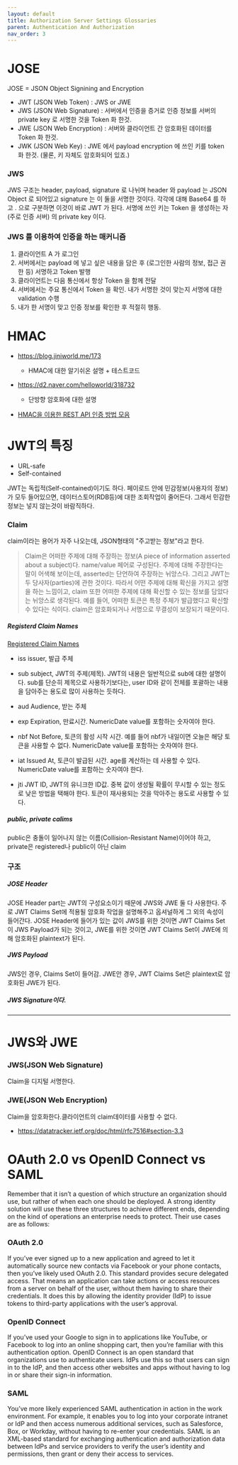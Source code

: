 ```yaml
---
layout: default
title: Authorization Server Settings Glossaries
parent: Authentication And Authorization
nav_order: 3
---
```


# JOSE
 JOSE = JSON Object Signining and Encryption

* JWT (JSON Web Token) : JWS or JWE
* JWS (JSON Web Signature) : 서버에서 인증을 증거로 인증 정보를 서버의 private key 로 서명한 것을 Token 화 한것.
* JWE (JSON Web Encryption) : 서버와 클라이언트 간 암호화된 데이터를 Token 화 한것.
* JWK (JSON Web Key) : JWE 에서 payload encryption 에 쓰인 키를 token 화 한것. (물론, 키 자체도 암호화되어 있죠.)

### JWS
JWS 구조는 header, payload, signature 로 나뉘며 header 와 payload 는 JSON Object 로 되어있고 signature 는 이 둘을 서명한 것이다. 각각에 대해 Base64  를 하고 . 으로 구분하면 이것이 바로 JWT 가 된다. 서명에 쓰인 키는 Token 을 생성하는 자 (주로 인증 서버) 의 private key 이다.

### JWS 를 이용하여 인증을 하는 매커니즘

1. 클라이언트 A 가 로그인
2. 서버에서는 payload 에 넣고 싶은 내용을 담은 후 (로그인한 사람의 정보, 접근 권한 등) 서명하고 Token 발행
3. 클라이언트는 다음 통신에서 항상 Token 을 함께 전달
4. 서버에서는 주요 통신에서 Token 을 확인. 내가 서명한 것이 맞는지 서명에 대한 validation 수행
5. 내가 한 서명이 맞고 인증 정보를 확인한 후 적절히 행동.


# HMAC
 * https://blog.jiniworld.me/173
   + HMAC에 대한 알기쉬온 설명 + 테스트코드

 * https://d2.naver.com/helloworld/318732
   + 단방향 암호화에 대한 설명

 * [HMAC을 이용한 REST API 인증 방법 모음](https://bcho.tistory.com/m/725)


# JWT의 특징

 * URL-safe
 * Self-contained

JWT는 독립적(Self-contained)이기도 하다. 페이로드 안에 민감정보(사용자의 정보)가 모두 들어있으면, 데이터스토어(RDB등)에 대한 조회작업이 줄어든다. 
그래서 민감한 정보는 넣지 않는것이 바람직하다.

### Claim
claim이라는 용어가 자주 나오는데, JSON형태의 "주고받는 정보"라고 한다. 

> Claim은 어떠한 주제에 대해 주장하는 정보(A piece of information asserted about a subject)다. name/value 페어로 구성된다. 
> 주제에 대해 주장한다는 말이 어색해 보이는데, asserted는 단언하여 주장하는 뉘앙스다. 그리고 JWT는 두 당사자(parties)에 관한 것이다. 
> 따라서 어떤 주제에 대해 확신을 가지고 설명을 하는 느낌이고, claim 또한 어떠한 주제에 대해 확신할 수 있는 정보를 담았다는 뉘앙스로 생각된다. 
> 예를 들어, 어떠한 토큰은 특정 주체가 발급했다고 확신할 수 있다는 식이다. claim은 암호화되거나 서명으로 무결성이 보장되기 때문이다.

##### Registerd Claim Names

[Registered Claim Names](https://datatracker.ietf.org/doc/html/rfc7519#section-4.1)

 * iss
   issuer, 발급 주체
   
 * sub
   subject, JWT의 주제(제목). JWT의 내용은 일반적으로 sub에 대한 설명이다.
   sub를 단순히 제목으로 사용하기보다는, user ID와 같이 전체를 포괄하는 내용을 담아주는 용도로 많이 사용하는 듯하다.

 * aud
   Audience, 받는 주체
   
 * exp
   Expiration, 만료시간. NumericDate value를 포함하는 숫자여야 한다.

 * nbf
   Not Before, 토큰의 활성 시작 시간. 예를 들어 nbf가 내일이면 오늘은 해당 토큰을 사용할 수 없다. NumericDate value를 포함하는 숫자여야 한다.
   
 * iat
   Issued At, 토큰이 발급된 시간. age를 계산하는 데 사용할 수 있다. NumericDate value를 포함하는 숫자여야 한다.

 * jti
   JWT ID, JWT의 유니크한 ID값. 중복 값이 생성될 확률이 무시할 수 있는 정도로 낮은 방법을 택해야 한다. 토큰이 재사용되는 것을 막아주는 용도로 사용할 수 있다.



##### public, private calims
public은 충돌이 일어나지 않는 이름(Collision-Resistant Name)이어야 하고, private은 registered나 public이 아닌 claim



### 구조

##### JOSE Header

JOSE Header part는 JWT의 구성요소이기 때문에 JWS와 JWE 둘 다 사용한다. 주로 JWT Claims Set에 적용될 암호화 작업을 설명해주고 옵셔널하게 그 외의 속성이 들어간다.
JOSE Header에 들어가 있는 값이 JWS를 위한 것이면 JWT Claims Set이 JWS Payload가 되는 것이고, JWE를 위한 것이면 JWT Claims Set이 JWE에 의해 암호화된 plaintext가 된다.


##### JWS Payload

JWS인 경우, Claims Set이 들어감.
JWE안 경우, JWT Claims Set은 plaintext로 암호화된 JWE가 된다.


##### JWS Signature이다.



---
# JWS와 JWE

### JWS(JSON Web Signature)
Claim을 디지털 서명한다. 




### JWE(JSON Web Encryption)
Claim을 암호화한다.클라이언트의 claim데이터를 사용할 수 없다.

* https://datatracker.ietf.org/doc/html/rfc7516#section-3.3


# OAuth 2.0 vs OpenID Connect vs SAML
Remember that it isn’t a question of which structure an organization should use, but rather of when each one should be deployed. A strong identity solution will use these three structures to achieve different ends, depending on the kind of operations an enterprise needs to protect. Their use cases are as follows:

### OAuth 2.0
If you’ve ever signed up to a new application and agreed to let it automatically source new contacts via Facebook or your phone contacts, then you’ve likely used OAuth 2.0. This standard provides secure delegated access. That means an application can take actions or access resources from a server on behalf of the user, without them having to share their credentials. It does this by allowing the identity provider (IdP) to issue tokens to third-party applications with the user’s approval.

### OpenID Connect
If you’ve used your Google to sign in to applications like YouTube, or Facebook to log into an online shopping cart, then you’re familiar with this authentication option. OpenID Connect is an open standard that organizations use to authenticate users. IdPs use this so that users can sign in to the IdP, and then access other websites and apps without having to log in or share their sign-in information.

### SAML
You’ve more likely experienced SAML authentication in action in the work environment. For example, it enables you to log into your corporate intranet or IdP and then access numerous additional services, such as Salesforce, Box, or Workday, without having to re-enter your credentials. SAML is an XML-based standard for exchanging authentication and authorization data between IdPs and service providers to verify the user’s identity and permissions, then grant or deny their access to services.
